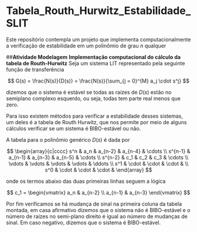 # **Tabela_Routh_Hurwitz_Estabilidade_SLIT**
Este repositório contempla um projeto que implementa computacionalmente a verificação de estabilidade em um polinômio de grau $n$ qualquer

##**Atividade Modelagem**
**Implementação computacional do cálculo da tabela de Routh-Hurwitz**
Seja um sistema LIT representado pela seguinte função de transferência

$$
G(s) = \frac{N(s)}{D(s)} = \frac{N(s)}{\sum_{j = 0}^{M} a_j \cdot s^j}
$$

dizemos que o sistema é estável se todas as raízes de $D(s)$ estão no semiplano complexo esquerdo, ou seja, todas tem parte real menos que zero.

Para isso existem métodos para verificar a estabilidade desses sistemas, um deles é a tabela de Routh Hurwitz, que nos permite por meio de alguns cálculos verificar se um sistema é BIBO-estável ou não.

A tabela para o polinômio genérico $D(s)$ é dada por

$$
\begin{array}{c|cccc}
s^n & a_n & a_{n-2} & a_{n-4} & \cdots \\
s^{n-1} & a_{n-1} & a_{n-3} & a_{n-5} & \cdots \\
s^{n-2} & c_1 & c_2 & c_3 & \cdots \\
\vdots & \vdots & \vdots & \vdots & \ddots \\
s^1 & \cdot & \cdot & \cdot & \\
s^0 & \cdot & \cdot & \cdot &
\end{array}
$$

onde os termos abaixo das duas primeiras linhas seguem a lógica

$$
c_1 = \begin{vmatrix}
a_n & a_{n-2} \\
a_{n-1} & a_{n-3}
\end{vmatrix}
$$

Por fim verificamos se há mudança de sinal na primeira coluna da tabela montada, em casa afirmativo dizemos que o sistema não é BIBO-estável e o número de raízes no semi-plano direito é igual ao número de mudanças de sinal.
Em caso negativo, dizemos que o sistema é BIBO-estável.





